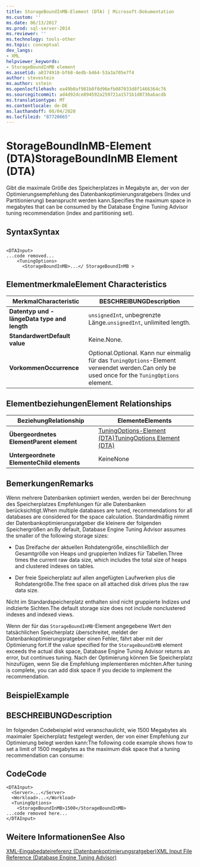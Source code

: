 ```yaml
---
title: StorageBoundInMB-Element (DTA) | Microsoft-Dokumentation
ms.custom: ''
ms.date: 06/13/2017
ms.prod: sql-server-2014
ms.reviewer: ''
ms.technology: tools-other
ms.topic: conceptual
dev_langs:
- XML
helpviewer_keywords:
- StorageBoundInMB element
ms.assetid: a8374910-bf68-4edb-b464-53a3a705e7f4
author: stevestein
ms.author: sstein
ms.openlocfilehash: ea49b0af981b8f8d96efb087033d8f1466364c76
ms.sourcegitcommit: ad4d92dce894592a259721a1571b1d8736abacdb
ms.translationtype: MT
ms.contentlocale: de-DE
ms.lasthandoff: 08/04/2020
ms.locfileid: "87720665"
---
```

# <a name="storageboundinmb-element-dta"></a><span data-ttu-id="c268b-102">StorageBoundInMB-Element (DTA)</span><span class="sxs-lookup"><span data-stu-id="c268b-102">StorageBoundInMB Element (DTA)</span></span>
  <span data-ttu-id="c268b-103">Gibt die maximale Größe des Speicherplatzes in Megabyte an, der von der Optimierungsempfehlung des Datenbankoptimierungsratgebers (Index und Partitionierung) beansprucht werden kann.</span><span class="sxs-lookup"><span data-stu-id="c268b-103">Specifies the maximum space in megabytes that can be consumed by the Database Engine Tuning Advisor tuning recommendation (index and partitioning set).</span></span>  
  
## <a name="syntax"></a><span data-ttu-id="c268b-104">Syntax</span><span class="sxs-lookup"><span data-stu-id="c268b-104">Syntax</span></span>  
  
```  
  
<DTAInput>  
...code removed...  
    <TuningOptions>  
      <StorageBoundInMB>...</ StorageBoundInMB >  
```  
  
## <a name="element-characteristics"></a><span data-ttu-id="c268b-105">Elementmerkmale</span><span class="sxs-lookup"><span data-stu-id="c268b-105">Element Characteristics</span></span>  
  
|<span data-ttu-id="c268b-106">Merkmal</span><span class="sxs-lookup"><span data-stu-id="c268b-106">Characteristic</span></span>|<span data-ttu-id="c268b-107">BESCHREIBUNG</span><span class="sxs-lookup"><span data-stu-id="c268b-107">Description</span></span>|  
|--------------------|-----------------|  
|<span data-ttu-id="c268b-108">**Datentyp und -länge**</span><span class="sxs-lookup"><span data-stu-id="c268b-108">**Data type and length**</span></span>|<span data-ttu-id="c268b-109">`unsignedInt`, unbegrenzte Länge.</span><span class="sxs-lookup"><span data-stu-id="c268b-109">`unsignedInt`, unlimited length.</span></span>|  
|<span data-ttu-id="c268b-110">**Standardwert**</span><span class="sxs-lookup"><span data-stu-id="c268b-110">**Default value**</span></span>|<span data-ttu-id="c268b-111">Keine.</span><span class="sxs-lookup"><span data-stu-id="c268b-111">None.</span></span>|  
|<span data-ttu-id="c268b-112">**Vorkommen**</span><span class="sxs-lookup"><span data-stu-id="c268b-112">**Occurrence**</span></span>|<span data-ttu-id="c268b-113">Optional.</span><span class="sxs-lookup"><span data-stu-id="c268b-113">Optional.</span></span> <span data-ttu-id="c268b-114">Kann nur einmalig für das `TuningOptions`-Element verwendet werden.</span><span class="sxs-lookup"><span data-stu-id="c268b-114">Can only be used once for the `TuningOptions` element.</span></span>|  
  
## <a name="element-relationships"></a><span data-ttu-id="c268b-115">Elementbeziehungen</span><span class="sxs-lookup"><span data-stu-id="c268b-115">Element Relationships</span></span>  
  
|<span data-ttu-id="c268b-116">Beziehung</span><span class="sxs-lookup"><span data-stu-id="c268b-116">Relationship</span></span>|<span data-ttu-id="c268b-117">Elemente</span><span class="sxs-lookup"><span data-stu-id="c268b-117">Elements</span></span>|  
|------------------|--------------|  
|<span data-ttu-id="c268b-118">**Übergeordnetes Element**</span><span class="sxs-lookup"><span data-stu-id="c268b-118">**Parent element**</span></span>|[<span data-ttu-id="c268b-119">TuningOptions-Element &#40;DTA&#41;</span><span class="sxs-lookup"><span data-stu-id="c268b-119">TuningOptions Element &#40;DTA&#41;</span></span>](tuningoptions-element-dta.md)|  
|<span data-ttu-id="c268b-120">**Untergeordnete Elemente**</span><span class="sxs-lookup"><span data-stu-id="c268b-120">**Child elements**</span></span>|<span data-ttu-id="c268b-121">Keine</span><span class="sxs-lookup"><span data-stu-id="c268b-121">None</span></span>|  
  
## <a name="remarks"></a><span data-ttu-id="c268b-122">Bemerkungen</span><span class="sxs-lookup"><span data-stu-id="c268b-122">Remarks</span></span>  
 <span data-ttu-id="c268b-123">Wenn mehrere Datenbanken optimiert werden, werden bei der Berechnung des Speicherplatzes Empfehlungen für alle Datenbanken berücksichtigt.</span><span class="sxs-lookup"><span data-stu-id="c268b-123">When multiple databases are tuned, recommendations for all databases are considered for the space calculation.</span></span> <span data-ttu-id="c268b-124">Standardmäßig nimmt der Datenbankoptimierungsratgeber die kleinere der folgenden Speichergrößen an:</span><span class="sxs-lookup"><span data-stu-id="c268b-124">By default, Database Engine Tuning Advisor assumes the smaller of the following storage sizes:</span></span>  
  
-   <span data-ttu-id="c268b-125">Das Dreifache der aktuellen Rohdatengröße, einschließlich der Gesamtgröße von Heaps und gruppierten Indizes für Tabellen.</span><span class="sxs-lookup"><span data-stu-id="c268b-125">Three times the current raw data size, which includes the total size of heaps and clustered indexes on tables.</span></span>  
  
-   <span data-ttu-id="c268b-126">Der freie Speicherplatz auf allen angefügten Laufwerken plus die Rohdatengröße.</span><span class="sxs-lookup"><span data-stu-id="c268b-126">The free space on all attached disk drives plus the raw data size.</span></span>  
  
 <span data-ttu-id="c268b-127">Nicht im Standardspeicherplatz enthalten sind nicht gruppierte Indizes und indizierte Sichten.</span><span class="sxs-lookup"><span data-stu-id="c268b-127">The default storage size does not include nonclustered indexes and indexed views.</span></span>  
  
 <span data-ttu-id="c268b-128">Wenn der für das `StorageBoundInMB`-Element angegebene Wert den tatsächlichen Speicherplatz überschreitet, meldet der Datenbankoptimierungsratgeber einen Fehler, fährt aber mit der Optimierung fort.</span><span class="sxs-lookup"><span data-stu-id="c268b-128">If the value specified for the `StorageBoundInMB` element exceeds the actual disk space, Database Engine Tuning Advisor returns an error, but continues tuning.</span></span> <span data-ttu-id="c268b-129">Nach der Optimierung können Sie Speicherplatz hinzufügen, wenn Sie die Empfehlung implementieren möchten.</span><span class="sxs-lookup"><span data-stu-id="c268b-129">After tuning is complete, you can add disk space if you decide to implement the recommendation.</span></span>  
  
## <a name="example"></a><span data-ttu-id="c268b-130">Beispiel</span><span class="sxs-lookup"><span data-stu-id="c268b-130">Example</span></span>  
  
## <a name="description"></a><span data-ttu-id="c268b-131">BESCHREIBUNG</span><span class="sxs-lookup"><span data-stu-id="c268b-131">Description</span></span>  
 <span data-ttu-id="c268b-132">Im folgenden Codebeispiel wird veranschaulicht, wie 1500 Megabytes als maximaler Speicherplatz festgelegt werden, der von einer Empfehlung zur Optimierung belegt werden kann:</span><span class="sxs-lookup"><span data-stu-id="c268b-132">The following code example shows how to set a limit of 1500 megabytes as the maximum disk space that a tuning recommendation can consume:</span></span>  
  
## <a name="code"></a><span data-ttu-id="c268b-133">Code</span><span class="sxs-lookup"><span data-stu-id="c268b-133">Code</span></span>  
  
```  
<DTAInput>  
  <Server>...</Server>  
  <Workload>...</Workload>  
  <TuningOptions>  
    <StorageBoundInMB>1500</StorageBoundInMB>  
...code removed here...  
</DTAInput>  
```  
  
## <a name="see-also"></a><span data-ttu-id="c268b-134">Weitere Informationen</span><span class="sxs-lookup"><span data-stu-id="c268b-134">See Also</span></span>  
 [<span data-ttu-id="c268b-135">XML-Eingabedateireferenz &#40;Datenbankoptimierungsratgeber&#41;</span><span class="sxs-lookup"><span data-stu-id="c268b-135">XML Input File Reference &#40;Database Engine Tuning Advisor&#41;</span></span>](xml-input-file-reference-database-engine-tuning-advisor.md)  
  
  
